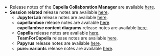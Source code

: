 <!--
 ~ SPDX-FileCopyrightText: Copyright DB InfraGO AG and contributors
 ~ SPDX-License-Identifier: Apache-2.0
 -->

- Release notes of the **Capella Collaboration Manager** are available
  [here](https://github.com/dbinfrago/capella-collab-manager/releases).
- **Session related** release notes are available
  [here](https://github.com/dbinfrago/capella-dockerimages/releases).
    - **JupyterLab** release notes are available
      [here](https://jupyterlab.readthedocs.io/en/stable/getting_started/changelog.html).
    - **capellambse** release notes are available
      [here](https://github.com/dbinfrago/py-capellambse/releases). <br>
      **capellambse context diagrams** release notes are available
      [here](https://github.com/dbinfrago/capellambse-context-diagrams/releases).
    - **Capella** release notes are available
      [here](https://github.com/eclipse/capella/releases). <br>
      **TeamForCapella** release notes are available
      [here](https://www.obeosoft.com/en/team-for-capella-releases).
    - **Papyrus** release notes are available
      [here](https://eclipse.dev/papyrus/news.php).
    - **pure::variants** release notes are available
      [here](https://www.pure-systems.com/pv-update/additions/doc/ChangeLog.txt).
